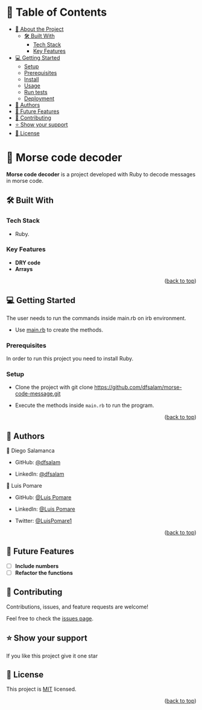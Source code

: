 <!-- TABLE OF CONTENTS -->

# 📗 Table of Contents

- [📖 About the Project](#about-project)
  - [🛠 Built With](#built-with)
    - [Tech Stack](#tech-stack)
    - [Key Features](#key-features)
- [💻 Getting Started](#getting-started)
  - [Setup](#setup)
  - [Prerequisites](#prerequisites)
  - [Install](#install)
  - [Usage](#usage)
  - [Run tests](#run-tests)
  - [Deployment](#triangular_flag_on_post-deployment)
- [👥 Authors](#authors)
- [🔭 Future Features](#future-features)
- [🤝 Contributing](#contributing)
- [⭐️ Show your support](#support)
- [📝 License](#license)

<!-- PROJECT DESCRIPTION -->

# 📖 Morse code decoder <a name="about-project"></a>

**Morse code decoder** is a project developed with Ruby to decode messages in morse code.
## 🛠 Built With <a name="built-with"></a>

### Tech Stack <a name="tech-stack"></a>

- Ruby.

<!-- Features -->

### Key Features <a name="key-features"></a>

- **DRY code**
- **Arrays**

<p align="right">(<a href="#readme-top">back to top</a>)</p>

<!-- GETTING STARTED -->

## 💻 Getting Started <a name="getting-started"></a>


The user needs to run the commands inside main.rb on irb environment.

- Use [main.rb](./main.rb) to create the methods.

### Prerequisites

In order to run this project you need to install Ruby.

### Setup
- Clone the project with git clone https://github.com/dfsalam/morse-code-message.git

- Execute the methods inside `main.rb` to run the program.

<p align="right">(<a href="#readme-top">back to top</a>)</p>

<!-- AUTHORS -->

## 👥 Authors <a name="authors"></a>

👤 Diego Salamanca

- GitHub: [@dfsalam](https://github.com/dfsalam)

- LinkedIn: [@dfsalam](https://www.linkedin.com/in/dfsalamdev/)

👤 Luis Pomare

- GitHub: [@Luis Pomare](https://github.com/luis-pomare)

- LinkedIn: [@Luis Pomare](https://www.linkedin.com/in/luis-pomare-388116225/)

- Twitter: [@LuisPomare1](https://twitter.com/LuisPomare1)

<p align="right">(<a href="#readme-top">back to top</a>)</p>

<!-- FUTURE FEATURES -->

## 🔭 Future Features <a name="future-features"></a>

- [ ] **Include numbers**
- [ ] **Refactor the functions**

<!-- CONTRIBUTING -->

## 🤝 Contributing <a name="contributing"></a>

Contributions, issues, and feature requests are welcome!

Feel free to check the [issues page](https://github.com/dfsalam/morse-code-message/issues).

## ⭐️ Show your support <a name="support"></a>

If you like this project give it one star

## 📝 License <a name="license"></a>

This project is [MIT](./LICENSE) licensed.

<p align="right">(<a href="#readme-top">back to top</a>)</p>
